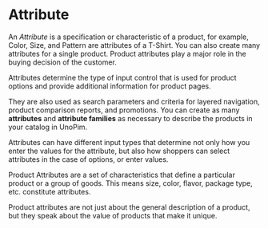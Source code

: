 # Attribute

An *Attribute* is a specification or characteristic of a product, for example, Color, Size, and Pattern are attributes of a T-Shirt. You can also create many attributes for a single product. Product attributes play a major role in the buying decision of the customer.

Attributes determine the type of input control that is used for product options and provide additional information for product pages.

They are also used as search parameters and criteria for layered navigation, product comparison reports, and promotions. You can create as many **attributes** and **attribute families** as necessary to describe the products in your catalog in UnoPim.

Attributes can have different input types that determine not only how you enter the values for the attribute, but also how shoppers can select attributes in the case of options, or enter values.

Product Attributes are a set of characteristics that define a particular product or a group of goods. This means size, color, flavor, package type, etc. constitute attributes. 

Product attributes are not just about the general description of a product, but they speak about the value of products that make it unique.